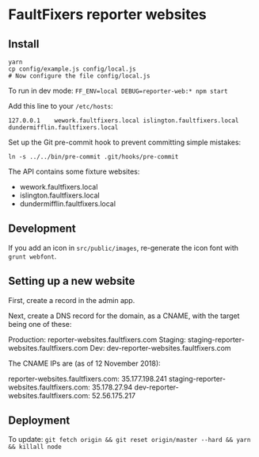 FaultFixers reporter websites
=============================

## Install

```
yarn
cp config/example.js config/local.js
# Now configure the file config/local.js
```

To run in dev mode: `FF_ENV=local DEBUG=reporter-web:* npm start`

Add this line to your `/etc/hosts`:

```
127.0.0.1    wework.faultfixers.local islington.faultfixers.local dundermifflin.faultfixers.local
```

Set up the Git pre-commit hook to prevent committing simple mistakes:

```
ln -s ../../bin/pre-commit .git/hooks/pre-commit
```

The API contains some fixture websites:
* wework.faultfixers.local
* islington.faultfixers.local
* dundermifflin.faultfixers.local

## Development

If you add an icon in `src/public/images`, re-generate the icon font with `grunt webfont`.

## Setting up a new website

First, create a record in the admin app.

Next, create a DNS record for the domain, as a CNAME, with the target being one of these:

Production: reporter-websites.faultfixers.com
Staging: staging-reporter-websites.faultfixers.com
Dev: dev-reporter-websites.faultfixers.com

The CNAME IPs are (as of 12 November 2018):

reporter-websites.faultfixers.com: 35.177.198.241
staging-reporter-websites.faultfixers.com: 35.178.27.94
dev-reporter-websites.faultfixers.com: 52.56.175.217

## Deployment

To update: `git fetch origin && git reset origin/master --hard && yarn && killall node`

